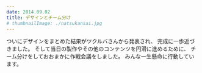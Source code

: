 ```yaml
---
date: 2014.09.02
title: デザインとチーム分け
# thumbnailImage: ./natsukansai.jpg
---
```

ついにデザインをまとめた結果がツクルバさんから発表され、
完成に一歩近づきました。
そして当日の製作やその他のコンテンツを円滑に進めるために、
チーム分けをしておおまかに作戦会議をしました。
みんな一生懸命に行動しています。
